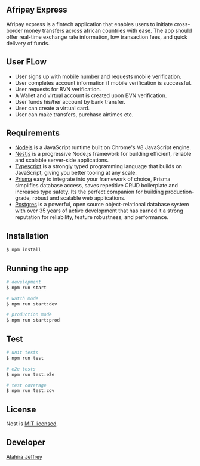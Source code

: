 ## Afripay Express

Afripay express is a fintech application that enables users to initiate cross-border money transfers across african countries with ease. The app should offer real-time exchange rate information, low transaction fees, and quick delivery of funds.

## User FLow

- User signs up with mobile number and requests mobile verification.
- User completes account information if mobile verification is successful.
- User requests for BVN verification.
- A Wallet and virtual account is created upon BVN verification.
- User funds his/her account by bank transfer.
- User can create a virtual card.
- User can make transfers, purchase airtimes etc.

## Requirements

- [Nodejs](https://nodejs.org/en/) is a JavaScript runtime built on Chrome's V8 JavaScript engine.
- [Nestjs](https://nestjs.com/) is a progressive Node.js framework for building efficient, reliable and scalable server-side applications.
- [Typescript](https://www.typescriptlang.org/) is a strongly typed programming language that builds on JavaScript, giving you better tooling at any scale.
- [Prisma](https://www.prisma.io/) easy to integrate into your framework of choice, Prisma simplifies database access, saves repetitive CRUD boilerplate and increases type safety. Its the perfect companion for building production-grade, robust and scalable web applications.
- [Postgres](https://www.postgresql.org/) is a powerful, open source object-relational database system with over 35 years of active development that has earned it a strong reputation for reliability, feature robustness, and performance.

## Installation

```bash
$ npm install
```

## Running the app

```bash
# development
$ npm run start

# watch mode
$ npm run start:dev

# production mode
$ npm run start:prod
```

## Test

```bash
# unit tests
$ npm run test

# e2e tests
$ npm run test:e2e

# test coverage
$ npm run test:cov
```

## License

Nest is [MIT licensed](LICENSE).

## Developer

[Alahira Jeffrey](https://github.com/alahirajeffrey)
